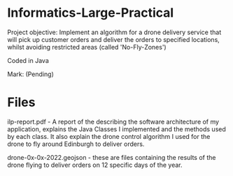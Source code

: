 # Informatics-Large-Practical

Project objective: Implement an algorithm for a drone delivery service that will pick up customer orders and deliver
the orders to specified locations, whilst avoiding restricted areas (called 'No-Fly-Zones')

Coded in Java

Mark: (Pending)

# Files

ilp-report.pdf - A report of the describing the software architecture of my application, explains the Java Classes I implemented
                 and the methods used by each class. It also explain the drone control algorithm I used for the drone to fly
                 around Edinburgh to deliver orders.
                 
drone-0x-0x-2022.geojson - these are files containing the results of the drone flying to deliver orders on 12 specific days of the year.
